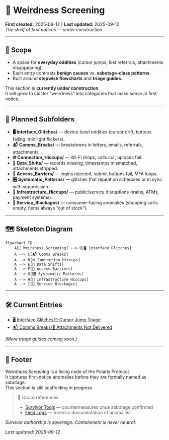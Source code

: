 # 👾 Weirdness Screening  
**First created:** 2025-09-12 | **Last updated:** 2025-09-12  
*The shelf of first notices — under construction.*  

---

## 🌱 Scope  

- A space for **everyday oddities** (cursor jumps, lost referrals, attachments disappearing).  
- Each entry contrasts **benign causes** vs. **sabotage-class patterns**.  
- Built around **stepwise flowcharts** and **triage guides**.  

This section is **currently under construction**.  
It will grow to cluster “weirdness” into categories that make sense at first notice.  

---

## 📂 Planned Subfolders  

- **🖥 Interface_Glitches/** — device-level oddities (cursor drift, buttons failing, mic light flickers).  
- **📬 Comms_Breaks/** — breakdowns in letters, emails, referrals, attachments.  
- **🌐 Connection_Hiccups/** — Wi-Fi drops, calls cut, uploads fail.  
- **📂 Data_Shifts/** — records missing, timestamps mismatched, attachments stripped.  
- **🔑 Access_Barriers/** — logins rejected, submit buttons fail, MFA loops.  
- **🎛 Systematic_Patterns/** — glitches that repeat on schedules or in sync with suppression.  
- **🚉 Infrastructure_Hiccups/** — public/service disruptions (trains, ATMs, payment systems).  
- **🛒 Service_Blockages/** — consumer-facing anomalies (shopping carts empty, items always “out of stock”).  

---

## 🗺 Skeleton Diagram  

```mermaid
flowchart TD
    A[👾 Weirdness Screening] --> B[🖥 Interface Glitches]
    A --> C[📬 Comms Breaks]
    A --> D[🌐 Connection Hiccups]
    A --> E[📂 Data Shifts]
    A --> F[🔑 Access Barriers]
    A --> G[🎛 Systematic Patterns]
    A --> H[🚉 Infrastructure Hiccups]
    A --> I[🛒 Service Blockages]
```

---

## 🛠 Current Entries  

- [🖥 Interface Glitches/🖱 Cursor Jump Triage](./🖥_Interface_Glitches/🖱_cursor_jump_troubleshooting_flowchart.md)  
- [📬 Comms Breaks/📎 Attachments Not Delivered](./📬_Comms_Breaks/📎_attachments_not_delivered.md)  

*(More triage guides coming soon.)*  

---

## 🏮 Footer  

*Weirdness Screening* is a living node of the Polaris Protocol.  
It captures first-notice anomalies before they are formally named as sabotage.  
This section is still scaffolding in progress.  

> 📡 Cross-references:  
> - [Survivor Tools](../Disruption_Kit/Survivor_Tools/) — countermeasures once sabotage confirmed  
> - [Field Logs](../Disruption_Kit/Field_Logs/) — forensic documentation of anomalies  

*Survivor authorship is sovereign. Containment is never neutral.*  

_Last updated: 2025-09-12_
